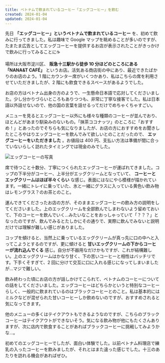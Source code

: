 ```yaml
---
title: ベトナムで飲まれているコーヒー「エッグコーヒー」を飲む
created: 2024-01-04
updated: 2024-01-04
---
```


先日 **「エッグコーヒー」というベトナムで飲まれているコーヒー** を、初めて飲みに行ってきました。私は趣味で Google マップを眺めることが多いのですが、たまたま広告としてエッグコーヒーを提供するお店が表示されたことがきっかけで飲みに行ってみることに☕

場所は大阪市淀川区、 **阪急十三駅から徒歩 10 分ほどのところにある「NANA&T CAFÉ」** というお店。活気ある商店街の中にあり、最近できたばかりのお店のよう。1 階にカウンター席がいくつかあり、私はこちらの席を利用させていただきましたが、2 階にも飲食できるスペースがあるようでした。

お店の方はベトナム出身の方のようで、一生懸命日本語で応対してくださいました。少し分かりづらいところもありつつも、非常に丁寧な接客でした。私は日本語以外話せないので、他の国の言葉を話せるってだけでめちゃくちゃすごい。

メニューを見るとエッグコーヒー以外にも様々な種類のコーヒーが並んでおり、ほとんどがあまり馴染みのないもの。「抹茶ココナッツ」のところに「おすすめ！」とあったのでそちらも気になりましたが、お店の方におすすめをお聞きしたところやはりエッグコーヒーを飲んでみて欲しいとのことだったので、 **エッグコーヒーをいただきました** 。お値段は 400 円、支払い方法は準備が間に合っていないらしく訪れたタイミングでは現金のみでした。

![エッグコーヒーの写真](b8464c78-bd0d-4fd7-da85-50319bdaf200)

席で待つこと十数分、丁寧につくられたエッグコーヒーが運ばれてきました。コップの下半分がコーヒー、上半分がエッグクリームとなっていて、 **コーヒーとエッグクリームはほぼ半々くらい** な感じ。表面にはなにやら模様が描かれています。一緒にトレイに乗っていた、氷と一緒にグラスに入っている黄色い飲み物はレモングラス？のお茶とのこと。

運んできてくださったお店の方が、そのままエッグコーヒーの飲み方の説明をしてくださいました。上のエッグクリームを全部飲んでしまわないよう留めておいて、下のコーヒーを飲んでいく…みたいなことをおっしゃっていて「？？？」となったのですが、飲んでみるとたしかにその通りで、実際に飲んでみないと説明だけでは理解が難しい感じがありました。

コップを傾けると、当然上に乗っているエッグクリームが真っ先に口の中へと入ってこようとするのですが、更に傾けると **甘いエッグクリームの下からコーヒーが流れ込んでくる** 感じ。自分が不器用なだけかもですが、これが結構難しい。上のエッグクリームはかなり甘く、下の苦いコーヒーと相性はバッチリです。下手くそすぎて、2 回に分けて交互に口に入れる感じになってしまいましたが…マジで難しい。

飲み終わった頃にお店の方が話しかけてこられて、ベトナムのコーヒーについての話をしてくださいました。エッグコーヒーはどちらかというと特別なコーヒーらしく、一般的に飲まれているのはブラックコーヒーとのこと。私は基本的にはミルクなどが混ぜられた甘いコーヒーしか飲めないのですが、おすすめされると気になってきます。

他のメニューの多くはテイクアウトもできるようなのですが、こちらのブラックコーヒーはテイクアウトができないそう。気になる飲み物が他にもたくさんありますが、次に店内で飲食することがあればブラックコーヒーに挑戦してみようかな…。

初めてのエッグコーヒーでしたが、面白い体験でした。以前ベトナム料理店で練乳の入ったコーヒーを飲みましたが、それとはまた違った感じでした。十三のあたりを訪れる機会があればぜひ。
